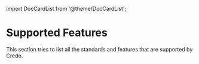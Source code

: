 import DocCardList from '@theme/DocCardList';

# Supported Features

This section tries to list all the standards and features that are supported by Credo.

<DocCardList />
